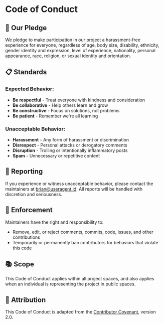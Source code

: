 # Code of Conduct

## 🤝 Our Pledge

We pledge to make participation in our project a harassment-free experience for everyone, regardless of age, body size, disability, ethnicity, gender identity and expression, level of experience, nationality, personal appearance, race, religion, or sexual identity and orientation.

## 📋 Standards

### Expected Behavior:
- **Be respectful** - Treat everyone with kindness and consideration
- **Be collaborative** - Help others learn and grow
- **Be constructive** - Focus on solutions, not problems
- **Be patient** - Remember we're all learning

### Unacceptable Behavior:
- **Harassment** - Any form of harassment or discrimination
- **Disrespect** - Personal attacks or derogatory comments
- **Disruption** - Trolling or intentionally inflammatory posts
- **Spam** - Unnecessary or repetitive content

## 🚨 Reporting

If you experience or witness unacceptable behavior, please contact the maintainers at brian@useragent.id. All reports will be handled with discretion and seriousness.

## 📝 Enforcement

Maintainers have the right and responsibility to:
- Remove, edit, or reject comments, commits, code, issues, and other contributions
- Temporarily or permanently ban contributors for behaviors that violate this code

## 📚 Scope

This Code of Conduct applies within all project spaces, and also applies when an individual is representing the project in public spaces.

## 🙏 Attribution

This Code of Conduct is adapted from the [Contributor Covenant](https://www.contributor-covenant.org/), version 2.0.